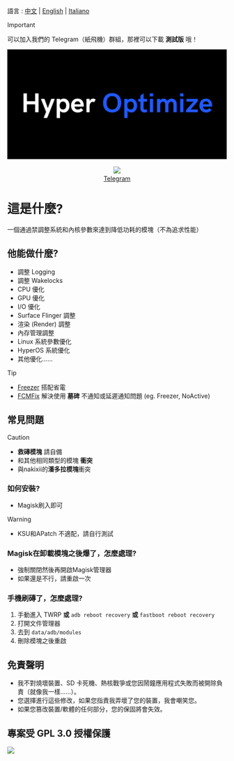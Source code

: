 語言 : [中文](https://github.com/TatshSiow/HyperOptimize/blob/main/README_CH.md) | [English](https://github.com/TatshSiow/HyperOptimize/blob/main/README.md) | [Italiano](https://github.com/TatshSiow/HyperOptimize/blob/main/README_IT.md)

> [!IMPORTANT]
> 可以加入我們的 Telegram（紙飛機）群組，那裡可以下載 **測試版** 哦！
<div align="center">
  
![](https://github.com/TatshSiow/HyperOptimize/blob/main/Banner.png)
  
  <a href="https://t.me/TatshSecretCave" ><img height="50" src="https://www.vectorlogo.zone/logos/telegram/telegram-tile.svg"/></a>\
  <a href="https://t.me/TatshSecretCave" >Telegram</a>
</div>

# 這是什麼?
一個通過禁調整系統和內核參數來達到降低功耗的模塊（不為追求性能）

## 他能做什麼?
- 調整 Logging
- 調整 Wakelocks
- CPU 優化
- GPU 優化
- I/O 優化
- Surface Flinger 調整
- 渲染 (Render) 調整
- 內存管理調整
- Linux 系統參數優化
- HyperOS 系統優化
- 其他優化……
> [!TIP]  
> - [Freezer](https://github.com/Freezer-Team/Freezer) 搭配省電
> - [FCMFix](https://github.com/kooritea/fcmfix) 解決使用 **墓碑** 不通知或延遲通知問題 (eg. Freezer, NoActive)

## 常見問題
> [!CAUTION]  
> - **救磚模塊** 請自備
> - 和其他相同類型的模塊 **衝突** 
> - 與nakixii的**潘多拉模塊**衝突
### 如何安裝?
- Magisk刷入即可
> [!WARNING]  
> - KSU和APatch 不適配，請自行測試

### Magisk在卸載模塊之後爆了，怎麼處理?
- 強制關閉然後再開啟Magisk管理器
- 如果還是不行，請重啟一次

### 手機刷磚了，怎麼處理?
1. 手動進入 TWRP **或** `adb reboot recovery` **或** `fastboot reboot recovery`
3. 打開文件管理器
4. 去到 `data/adb/modules`
5. 刪除模塊之後重啟

## 免責聲明
* 我不對燒壞裝置、SD 卡死機、熱核戰爭或您因鬧鐘應用程式失敗而被開除負責（就像我一樣......）。
* 您選擇進行這些修改，如果您指責我弄壞了您的裝置，我會嘲笑您。
* 如果您篡改裝置/軟體的任何部分，您的保固將會失效。

## 專案受 GPL 3.0 授權保護
<a href="https://github.com/TatshSiow/HyperOptimize/blob/main/LICENSE" ><img height=100 src="https://upload.wikimedia.org/wikipedia/commons/9/93/GPLv3_Logo.svg"/></a>

